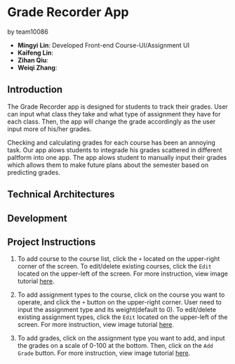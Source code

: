 # Grade Recorder App
by team10086
- **Mingyi Lin**: Developed Front-end Course-UI/Assignment UI
- **Kaifeng Lin**: 
- **Zihan Qiu**:
- **Weiqi Zhang**:

## Introduction
The Grade Recorder app is designed for students to track their grades. User can input what class they take and what type of assignment they have for each class. Then, the app will change the grade accordingly as the user input more of his/her grades. 

Checking and calculating grades for each course has been an annoying task. Our app alows students to integrade his grades scattered in different paltform into one app. The app alows student to manually input their grades which allows them to make future plans about the semester based on predicting grades. 


## Technical Architectures

## Development

## Project Instructions
1. To add course to the course list, click the ```+``` located on the upper-right corner of the screen. To edit/delete existing courses, click the ```Edit``` located on the upper-left of the screen. 
 For more instruction, view image tutorial [here](https://user-images.githubusercontent.com/73103203/236522931-8ae4abd8-d471-4e8a-a8e5-25bb7fc3eb00.png).
  
2. To add assignment types to the course, click on the course you want to operate, and click the ```+``` button on the upper-right corner. User need to input the assignment type and its weight(default to 0). To edit/delete existing assignment types, click the ```Edit``` located on the upper-left of the screen. 
For more instruction, view image tutorial [here](https://user-images.githubusercontent.com/73103203/236523103-1c6f7285-210d-43d0-81d2-b97687e51a30.png).

3. To add grades, click on the assignment type you want to add, and input the grades on a scale of 0-100 at the bottom. Then, click on the ```Add Grade``` button. For more instruction, view image tutorial [here](https://user-images.githubusercontent.com/73103203/236523184-c8cda280-e4ff-4d88-8773-964c90bef38b.png).

